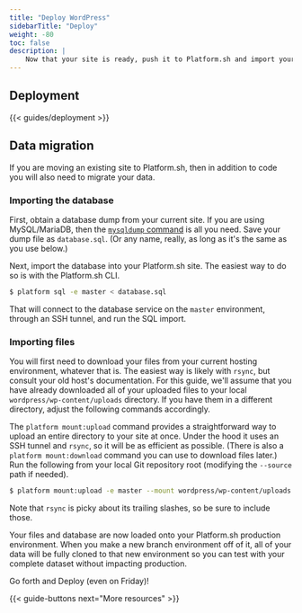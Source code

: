 ```yaml
---
title: "Deploy WordPress"
sidebarTitle: "Deploy"
weight: -80
toc: false
description: |
    Now that your site is ready, push it to Platform.sh and import your data.
---
```


## Deployment

{{< guides/deployment >}}

## Data migration

If you are moving an existing site to Platform.sh, then in addition to code you will also need to migrate your data.

### Importing the database

First, obtain a database dump from your current site.  If you are using MySQL/MariaDB, then the [`mysqldump` command](https://mariadb.com/kb/en/mysqldump/) is all you need.  Save your dump file as `database.sql`.  (Or any name, really, as long as it's the same as you use below.)

Next, import the database into your Platform.sh site.  The easiest way to do so is with the Platform.sh CLI.

```bash
$ platform sql -e master < database.sql
```

That will connect to the database service on the `master` environment, through an SSH tunnel, and run the SQL import.

### Importing files

You will first need to download your files from your current hosting environment, whatever that is. The easiest way is likely with `rsync`, but consult your old host's documentation. For this guide, we'll assume that you have already downloaded all of your uploaded files to your local `wordpress/wp-content/uploads` directory. If you have them in a different directory, adjust the following commands accordingly.

The `platform mount:upload` command provides a straightforward way to upload an entire directory to your site at once. Under the hood it uses an SSH tunnel and `rsync`, so it will be as efficient as possible. (There is also a `platform mount:download` command you can use to download files later.) Run the following from your local Git repository root (modifying the `--source` path if needed).

```bash
$ platform mount:upload -e master --mount wordpress/wp-content/uploads --source ./wordpress/wp-content/uploads
```

Note that `rsync` is picky about its trailing slashes, so be sure to include those.

Your files and database are now loaded onto your Platform.sh production environment.  When you make a new branch environment off of it, all of your data will be fully cloned to that new environment so you can test with your complete dataset without impacting production.

Go forth and Deploy (even on Friday)!

{{< guide-buttons next="More resources" >}}